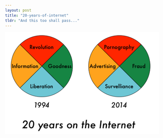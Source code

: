 ```yaml
---
layout: post
title: "20-years-of-internet"
tldr: "And this too shall pass..."
---
```

![uggh](/images/pardise_lost.png)
